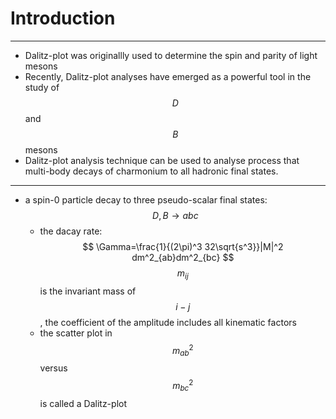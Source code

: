 # Introduction
---
- Dalitz-plot was originallly used to determine the spin and parity of light mesons
- Recently, Dalitz-plot analyses have emerged as a powerful tool in the study of $$D$$ and $$B$$ mesons  
- Dalitz-plot analysis technique can be used to analyse process that multi-body decays of charmonium to all hadronic final states.

---
- a spin-0 particle decay to three pseudo-scalar final states: $$D,B \rightarrow abc$$
    - the dacay rate:
    $$
    \Gamma=\frac{1}{(2\pi)^3 32\sqrt{s^3}}|M|^2 dm^2_{ab}dm^2_{bc}
    $$
$$m_{ij}$$ is the invariant mass of $$i-j$$, the coefficient of the amplitude includes all kinematic factors
    - the scatter plot in $$m^2_{ab}$$ versus $$m^2_{bc}$$ is called a Dalitz-plot

## 